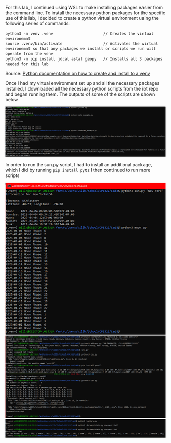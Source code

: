 For this lab, I continued using WSL to make installing packages easier from the command line.
To install the necessary python packages for the specific use of this lab, I decided to create a python virtual environment using the following series of commands:

```
python3 -m venv .venv                      // Creates the virtual environemnt
source .venv/bin/activate                  // Activates the virtual environemnt so that any packages we install or scripts we run will operate from the venv
python3 -m pip install jdcal astal geopy   // Installs all 3 packages needed for this lab      
```
Source: [Python documentation on how to create and install to a venv](https://packaging.python.org/en/latest/guides/installing-using-pip-and-virtual-environments/)

Once I had my virtual environment set up and all the necessary packages installed, I downloaded all the necessary python scripts from the iot repo and began running them.
The outputs of some of the scripts are shown below

![First few scripts](Screenshot1.PNG)

In order to run the sun.py script, I had to install an additional package, which I did by running `pip install pytz`
I then continued to run more scripts

![Next few scripts](Screenshot2.PNG)
![Next few scripts](Screenshot3.PNG)
![Next few scripts](Screenshot4.PNG)
